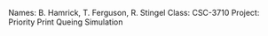 Names: B. Hamrick, T. Ferguson, R. Stingel
Class: CSC-3710
Project: Priority Print Queing Simulation
